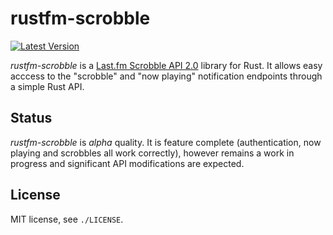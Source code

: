rustfm-scrobble
===============

[![Latest Version](https://img.shields.io/crates/v/rustfm-scrobble.svg)](https://crates.io/crates/rustfm-scrobble)

*rustfm-scrobble* is a [Last.fm Scrobble API 2.0](http://www.last.fm/api/scrobbling)
library for Rust. It allows easy acccess to the "scrobble" and "now playing" notification
endpoints through a simple Rust API.

## Status
*rustfm-scrobble* is _alpha_ quality. It is feature complete (authentication,
now playing and scrobbles all work correctly), however remains a work in progress
and significant API modifications are expected.

## License

MIT license, see `./LICENSE`.

